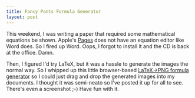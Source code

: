 ```yaml
--- 
title: Fancy Pants Formula Generator
layout: post
---
```

This weekend, I was writing a paper that required some mathematical equations be shown. Apple's [Pages](http://www.apple.com/iwork/pages/) does not have an equation editor like Word does. So I fired up Word. Oops, I forgot to install it and the CD is back at the office. Damn.

Then, I figured I'd try LaTeX, but it was a hassle to generate the images the normal way. So I whipped up this little browser-based [LaTeX->PNG formula generator](http://cbcg.net/code/formula_editor.html) so I could just drag and drop the generated images into my documents. I thought it was semi-neato so I've posted it up for all to see. There's even a screenshot ;-) Have fun with it.
